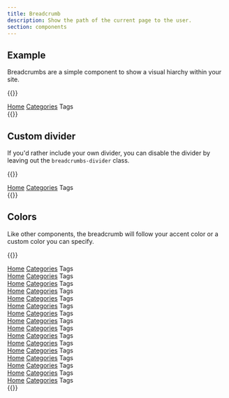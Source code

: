 ```yaml
---
title: Breadcrumb
description: Show the path of the current page to the user.
section: components
---
```


## Example
Breadcrumbs are a simple component to show a visual hiarchy within your site.

{{<example>}}
<nav aria-label="breadcrumb" class="breadcrumb breadcrumbs-divider">
  <span class="breadcrumb-item"><a href="#">Home</a></span>
  <span class="breadcrumb-item"><a href="#">Categories</a></span>
  <span class="breadcrumb-item active" aria-current="page"><span>Tags</span></span>
</nav>
{{</example>}}

## Custom divider
If you'd rather include your own divider, you can disable the divider by leaving out the `breadcrumbs-divider` class.

{{<example>}}
<nav aria-label="breadcrumb" class="breadcrumb">
  <span class="breadcrumb-item"><a href="#">Home</a></span>
  <span class="breadcrumb-item text-muted"><i class="vi vi-angle-right"></i></span>
  <span class="breadcrumb-item"><a href="#">Categories</a></span>
  <span class="breadcrumb-item text-muted"><i class="vi vi-angle-right"></i></span>
  <span class="breadcrumb-item active" aria-current="page"><span>Tags</span></span>
</nav>
{{</example>}}

## Colors
Like other components, the breadcrumb will follow your accent color or a custom color you can specify.

{{<example>}}
<nav aria-label="breadcrumb" class="breadcrumb breadcrumbs-divider red">
  <span class="breadcrumb-item"><a href="#">Home</a></span>
  <span class="breadcrumb-item"><a href="#">Categories</a></span>
  <span class="breadcrumb-item active" aria-current="page"><span>Tags</span></span>
</nav>
<nav aria-label="breadcrumb" class="breadcrumb breadcrumbs-divider orange">
  <span class="breadcrumb-item"><a href="#">Home</a></span>
  <span class="breadcrumb-item"><a href="#">Categories</a></span>
  <span class="breadcrumb-item active" aria-current="page"><span>Tags</span></span>
</nav>
<nav aria-label="breadcrumb" class="breadcrumb breadcrumbs-divider amber">
  <span class="breadcrumb-item"><a href="#">Home</a></span>
  <span class="breadcrumb-item"><a href="#">Categories</a></span>
  <span class="breadcrumb-item active" aria-current="page"><span>Tags</span></span>
</nav>
<nav aria-label="breadcrumb" class="breadcrumb breadcrumbs-divider yellow">
  <span class="breadcrumb-item"><a href="#">Home</a></span>
  <span class="breadcrumb-item"><a href="#">Categories</a></span>
  <span class="breadcrumb-item active" aria-current="page"><span>Tags</span></span>
</nav>
<nav aria-label="breadcrumb" class="breadcrumb breadcrumbs-divider lime">
  <span class="breadcrumb-item"><a href="#">Home</a></span>
  <span class="breadcrumb-item"><a href="#">Categories</a></span>
  <span class="breadcrumb-item active" aria-current="page"><span>Tags</span></span>
</nav>
<nav aria-label="breadcrumb" class="breadcrumb breadcrumbs-divider green">
  <span class="breadcrumb-item"><a href="#">Home</a></span>
  <span class="breadcrumb-item"><a href="#">Categories</a></span>
  <span class="breadcrumb-item active" aria-current="page"><span>Tags</span></span>
</nav>
<nav aria-label="breadcrumb" class="breadcrumb breadcrumbs-divider teal">
  <span class="breadcrumb-item"><a href="#">Home</a></span>
  <span class="breadcrumb-item"><a href="#">Categories</a></span>
  <span class="breadcrumb-item active" aria-current="page"><span>Tags</span></span>
</nav>
<nav aria-label="breadcrumb" class="breadcrumb breadcrumbs-divider cyan">
  <span class="breadcrumb-item"><a href="#">Home</a></span>
  <span class="breadcrumb-item"><a href="#">Categories</a></span>
  <span class="breadcrumb-item active" aria-current="page"><span>Tags</span></span>
</nav>
<nav aria-label="breadcrumb" class="breadcrumb breadcrumbs-divider blue">
  <span class="breadcrumb-item"><a href="#">Home</a></span>
  <span class="breadcrumb-item"><a href="#">Categories</a></span>
  <span class="breadcrumb-item active" aria-current="page"><span>Tags</span></span>
</nav>
<nav aria-label="breadcrumb" class="breadcrumb breadcrumbs-divider indigo">
  <span class="breadcrumb-item"><a href="#">Home</a></span>
  <span class="breadcrumb-item"><a href="#">Categories</a></span>
  <span class="breadcrumb-item active" aria-current="page"><span>Tags</span></span>
</nav>
<nav aria-label="breadcrumb" class="breadcrumb breadcrumbs-divider violet">
  <span class="breadcrumb-item"><a href="#">Home</a></span>
  <span class="breadcrumb-item"><a href="#">Categories</a></span>
  <span class="breadcrumb-item active" aria-current="page"><span>Tags</span></span>
</nav>
<nav aria-label="breadcrumb" class="breadcrumb breadcrumbs-divider purple">
  <span class="breadcrumb-item"><a href="#">Home</a></span>
  <span class="breadcrumb-item"><a href="#">Categories</a></span>
  <span class="breadcrumb-item active" aria-current="page"><span>Tags</span></span>
</nav>
<nav aria-label="breadcrumb" class="breadcrumb breadcrumbs-divider pink">
  <span class="breadcrumb-item"><a href="#">Home</a></span>
  <span class="breadcrumb-item"><a href="#">Categories</a></span>
  <span class="breadcrumb-item active" aria-current="page"><span>Tags</span></span>
</nav>
<nav aria-label="breadcrumb" class="breadcrumb breadcrumbs-divider rose">
  <span class="breadcrumb-item"><a href="#">Home</a></span>
  <span class="breadcrumb-item"><a href="#">Categories</a></span>
  <span class="breadcrumb-item active" aria-current="page"><span>Tags</span></span>
</nav>
<nav aria-label="breadcrumb" class="breadcrumb breadcrumbs-divider brown">
  <span class="breadcrumb-item"><a href="#">Home</a></span>
  <span class="breadcrumb-item"><a href="#">Categories</a></span>
  <span class="breadcrumb-item active" aria-current="page"><span>Tags</span></span>
</nav>
<nav aria-label="breadcrumb" class="breadcrumb breadcrumbs-divider grey">
  <span class="breadcrumb-item"><a href="#">Home</a></span>
  <span class="breadcrumb-item"><a href="#">Categories</a></span>
  <span class="breadcrumb-item active" aria-current="page"><span>Tags</span></span>
</nav>
{{</example>}}
